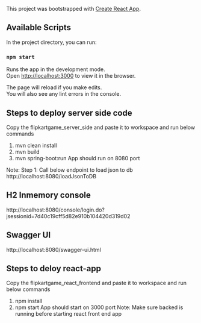 This project was bootstrapped with [Create React App](https://github.com/facebook/create-react-app).

## Available Scripts

In the project directory, you can run:

### `npm start`

Runs the app in the development mode.<br>
Open [http://localhost:3000](http://localhost:3000) to view it in the browser.

The page will reload if you make edits.<br>
You will also see any lint errors in the console.

## Steps to deploy server side code
Copy the flipkartgame_server_side and paste it to workspace and run below commands
1. mvn clean install
2. mvn build
3. mvn spring-boot:run
App should run on 8080 port

Note:
Step 1: Call below endpoint to load json to db
http://localhost:8080/loadJsonToDB

## H2 Inmemory console
http://localhost:8080/console/login.do?jsessionid=7d40c19cff5d82e910b104420d319d02

## Swagger UI
http://localhost:8080/swagger-ui.html

## Steps to deloy react-app
Copy the flipkartgame_react_frontend and paste it to workspace and run below commands
1. npm install
2. npm start
App should start on 3000 port
Note: Make sure backed is running before starting react front end app